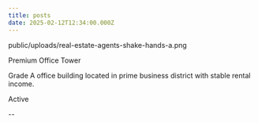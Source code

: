 ```yaml
---
title: posts
date: 2025-02-12T12:34:00.000Z
---
```

public/uploads/real-estate-agents-shake-hands-a.png

Premium Office Tower

Grade A office building located in prime business district with stable rental income.

Active

\--

